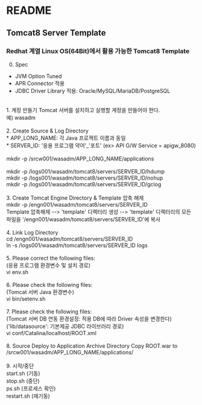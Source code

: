 # README

## Tomcat8 Server Template

### Redhat 계열 Linux OS(64Bit)에서 활용 가능한 Tomcat8 Template

0. Spec
- JVM Option Tuned
- APR Connector 적용
- JDBC Driver Library 적용: Oracle/MySQL/MariaDB/PostgreSQL<br>
<br>
1. 계정 만들기
Tomcat 서버를 설치하고 실행할 계정을 만들어야 한다.<br>
예) wasadm<br>
<br>
2. Create Source & Log Directory<br>
* APP_LONG_NAME: 각 Java 프로젝트 이름과 동일<br>
* SERVER_ID: '응용 프로그램 약어'_'포트' (ex> API G/W Service = apigw_8080)<br>
<br>
  mkdir -p /srcw001/wasadm/APP_LONG_NAME/applications<br>
<br>
  mkdir -p /logs001/wasadm/tomcat8/servers/SERVER_ID/hdump<br>
  mkdir -p /logs001/wasadm/tomcat8/servers/SERVER_ID/nohup<br>
  mkdir -p /logs001/wasadm/tomcat8/servers/SERVER_ID/gclog<br>
<br>
3. Create Tomcat Engine Directory & Template 압축 해제<br>
  mkdir -p /engn001/wasadm/tomcat8/servers/SERVER_ID<br>
  Template 압축해제 --> 'template' 디렉터리 생성 --> 'template' 디렉터리의 모든 파일을 '/engn001/wasadm/tomcat8/servers/SERVER_ID'에 복사
<br>
<br>
4. Link Log Directory<br>
  cd /engn001/wasadm/tomcat8/servers/SERVER_ID<br>
  ln -s /logs001/wasadm/tomcat8/servers/SERVER_ID logs<br>
<br>
5. Please correct the following files:<br>
(응용 프로그램 환경변수 및 설치 경로)<br>
  vi env.sh
<br>
<br>
6. Please check the following files:<br>
(Tomcat 서버 Java 환경변수)<br>
  vi bin/setenv.sh
<br>
<br>
7. Please check the following files:<br>
(Tomcat 서버 DB 연동 환경설정: 적용 DB에 따라 Driver 속성을 변경한다)<br>
('lib/datasource': 기본제공 JDBC 라이브러리 경로)<br>
  vi conf/Catalina/localhost/ROOT.xml
<br>
<br>
8. Source Deploy to Application Archive Directory
Copy ROOT.war to /srcw001/wasadm/APP_LONG_NAME/applications/
<br>
<br>
9. 시작/중단<br>
start.sh (기동)
<br>
stop.sh (중단)
<br>
ps.sh (프로세스 확인)
<br>
restart.sh (재기동)
